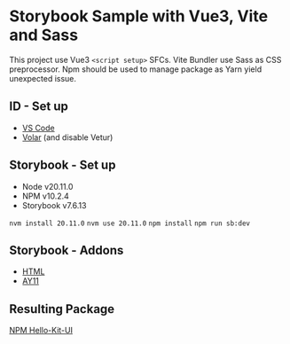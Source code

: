 # Storybook Sample with Vue3, Vite and Sass

This project use Vue3 `<script setup>` SFCs. Vite Bundler use Sass as CSS preprocessor. Npm should be used to manage package as Yarn yield unexpected issue.

## ID - Set up

- [VS Code](https://code.visualstudio.com/)
- [Volar](https://marketplace.visualstudio.com/items?itemName=Vue.volar) (and disable Vetur)

## Storybook - Set up

- Node v20.11.0
- NPM v10.2.4
- Storybook v7.6.13

`nvm install 20.11.0`
`nvm use 20.11.0`
`npm install`
`npm run sb:dev`

## Storybook - Addons

- [HTML](https://storybook.js.org/addons/@whitespace/storybook-addon-html)
- [AY11](https://storybook.js.org/addons/@storybook/addon-a11y/)

## Resulting Package

[NPM Hello-Kit-UI](https://www.npmjs.com/package/hello-kitt-ui)

